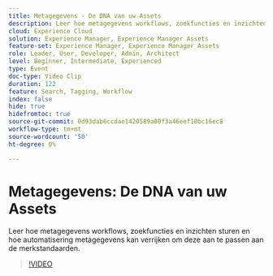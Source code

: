 ```yaml
---
title: Metagegevens - De DNA van uw Assets
description: Leer hoe metagegevens workflows, zoekfuncties en inzichten sturen en hoe automatisering metagegevens kan verrijken om deze aan te passen aan de merkstandaarden.
cloud: Experience Cloud
solution: Experience Manager, Experience Manager Assets
feature-set: Experience Manager, Experience Manager Assets
role: Leader, User, Developer, Admin, Architect
level: Beginner, Intermediate, Experienced
type: Event
doc-type: Video Clip
duration: 122
feature: Search, Tagging, Workflow
index: false
hide: true
hidefromtoc: true
source-git-commit: 0d93dab6ccdae1420589a00f3a46eef10bc16ec8
workflow-type: tm+mt
source-wordcount: '50'
ht-degree: 0%

---
```



# Metagegevens: De DNA van uw Assets

Leer hoe metagegevens workflows, zoekfuncties en inzichten sturen en hoe automatisering metagegevens kan verrijken om deze aan te passen aan de merkstandaarden.

>[!VIDEO](https://video.tv.adobe.com/v/3459218/?learn=on&enablevpops)
